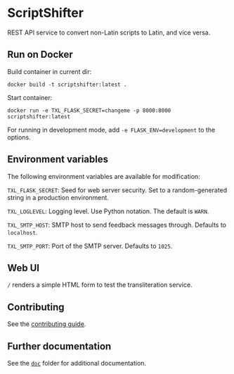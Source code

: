 # ScriptShifter

REST API service to convert non-Latin scripts to Latin, and vice versa.

## Run on Docker

Build container in current dir:

```
docker build -t scriptshifter:latest .
```

Start container:

```
docker run -e TXL_FLASK_SECRET=changeme -p 8000:8000 scriptshifter:latest
```

For running in development mode, add `-e FLASK_ENV=development` to the options.


## Environment variables

The following environment variables are available for modification:

`TXL_FLASK_SECRET`: Seed for web server security. Set to a random-generated
string in a production environment.

`TXL_LOGLEVEL`: Logging level. Use Python notation. The default is `WARN`.

`TXL_SMTP_HOST`: SMTP host to send feedback messages through. Defaults to
`localhost`.

`TXL_SMTP_PORT`: Port of the SMTP server. Defaults to `1025`.

## Web UI

`/` renders a simple HTML form to test the transliteration service.


## Contributing

See the [contributing guide](./doc/contributing.md).

## Further documentation

See the [`doc`](./doc) folder for additional documentation.

